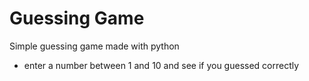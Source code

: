 # Guessing Game

Simple guessing game made with python
* enter a number between 1 and 10 and see if you guessed correctly
